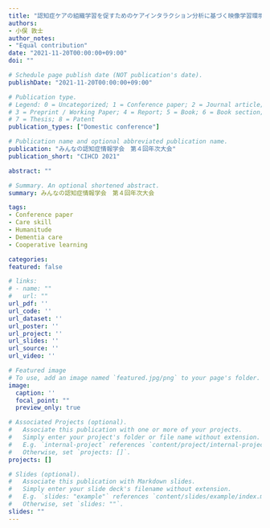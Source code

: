 ```yaml
---
title: "認知症ケアの組織学習を促すためのケアインタラクション分析に基づく映像学習環境の実践"
authors:
- 小俣 敦士
author_notes:
- "Equal contribution"
date: "2021-11-20T00:00:00+09:00"
doi: ""

# Schedule page publish date (NOT publication's date).
publishDate: "2021-11-20T00:00:00+09:00"

# Publication type.
# Legend: 0 = Uncategorized; 1 = Conference paper; 2 = Journal article;
# 3 = Preprint / Working Paper; 4 = Report; 5 = Book; 6 = Book section;
# 7 = Thesis; 8 = Patent
publication_types: ["Domestic conference"]

# Publication name and optional abbreviated publication name.
publication: "みんなの認知症情報学会　第４回年次大会"
publication_short: "CIHCD 2021"

abstract: ""

# Summary. An optional shortened abstract.
summary: みんなの認知症情報学会　第４回年次大会

tags:
- Conference paper
- Care skill
- Humanitude
- Dementia care
- Cooperative learning

categories: 
featured: false

# links:
# - name: ""
#   url: ""
url_pdf: ''
url_code: ''
url_dataset: ''
url_poster: ''
url_project: ''
url_slides: ''
url_source: ''
url_video: ''

# Featured image
# To use, add an image named `featured.jpg/png` to your page's folder. 
image:
  caption: ''
  focal_point: ""
  preview_only: true

# Associated Projects (optional).
#   Associate this publication with one or more of your projects.
#   Simply enter your project's folder or file name without extension.
#   E.g. `internal-project` references `content/project/internal-project/index.md`.
#   Otherwise, set `projects: []`.
projects: []

# Slides (optional).
#   Associate this publication with Markdown slides.
#   Simply enter your slide deck's filename without extension.
#   E.g. `slides: "example"` references `content/slides/example/index.md`.
#   Otherwise, set `slides: ""`.
slides: ""
---
```

